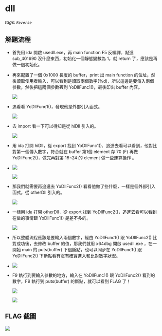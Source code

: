 # dll
###### tags: `Reverse`
## 解題流程
- 首先用 ida 開啟 usedll.exe，再 main function F5 反編譯，點進 sub_401690 沒什麼東西，初始化一個靜態變數為 1，就 return 了，應該是再做一個初始化。

- 再來配置了一個 0x1000 長度的 buffer，print 出 main function 的位址，然後讀取使用者輸入，可以看到是讀取兩個數字(%d)，所以這邊是要傳入兩個參數，然後把這兩個參數丟到 YoDllFunc1()，最後印出 buffer 內容。

    ![](https://i.imgur.com/vvAPO1S.png)

- 追看看 YoDllFunc1()，發現他是外部引入函式。

    ![](https://i.imgur.com/WRAHs0d.png)

- 去 import 看一下可以得知是從 hiDll 引入的。

    ![](https://i.imgur.com/vEOBSmN.png)

- 用 ida 打開 hiDll，從 export 找到 YoDllFunc1()，追進去看可以看到，他對比對第一個傳入數字，符合就在 buffer 第1個 element 存 70 (F) 再做 YoDllFunc2()，做完再對第 18~24 的 element 做一些運算操作 。
- 
    ![](https://i.imgur.com/74U5YXy.png)
    
    ![](https://i.imgur.com/AftFO9N.png)
    
- 那我們就需要再追進去 YoDllFunc2() 看看他做了些什麼，一樣是個外部引入函式，從 otherDll 引入的。

    ![](https://i.imgur.com/rdiy42a.png)

- 一樣用 ida 打開 otherDll，從 export 找到 YoDllFunc2()，追進去看可以看到在做的事情跟 YoDllFunc1() 是差不多的。

    ![](https://i.imgur.com/KngwNey.png)

- 所以整體流程應該是要輸入兩個數字，經由 YoDllFunc1() 跟 YoDllFunc2() 比對成功後，去修改 buffer 的值，那我們就用 x64dbg 開啟 usedll.exe ，在一開始 main 的 puts(buffer) 下個斷點，也可以同步在 YoDllFunc1() 跟 YoDllFunc2() 下斷點看有沒有確實進入和比對數字狀況。
- 
    ![](https://i.imgur.com/dj6mBYb.png)

- F9 執行到要輸入參數的地方，輸入在 YoDllFunc1() 跟 YoDllFunc2() 看到的數字，F9 執行到 puts(buffer) 的斷點，就可以看到 FLAG 了！

    ![](https://i.imgur.com/vKvaF3I.png)
    
    ![](https://i.imgur.com/AP4ZHnY.png)
    
## FLAG 截圖

![](https://i.imgur.com/K5EZZfI.png)
